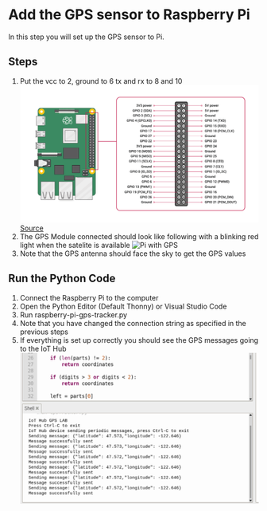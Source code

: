 # Add the GPS sensor to Raspberry Pi

In this step you will set up the GPS sensor to Pi.

## Steps

1. Put the vcc to 2, ground to 6 tx and rx to 8 and 10
![Pin Reference](../images/raspberry-pi-pins.png)[Source](https://www.raspberrypi.org/documentation/usage/gpio/)
2. The GPS Module connected should look like following with a blinking red light when the satelite is available
![Pi with GPS](../images/raspberry-pi-connected.jpg)
3. Note that the GPS antenna should face the sky to get the GPS values

## Run the Python Code
1. Connect the Raspberry Pi to the computer
2. Open the Python Editor (Default Thonny) or Visual Studio Code
3. Run raspberry-pi-gps-tracker.py
4. Note that you have changed the connection string as specified in the previous steps
5. If everything is set up correctly you should see the GPS messages going to the IoT Hub
![Pi with GPS](../images/raspberry-pi-gps-messages.png)
